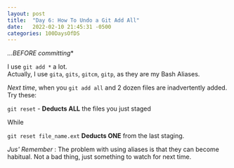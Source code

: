 ```yaml
---
layout: post
title:  "Day 6: How To Undo a Git Add All"
date:   2022-02-10 21:45:31 -0500
categories: 100DaysOfDS
---
```


*...BEFORE committing**

I use `git add *` a lot.   
Actually, I use `gita`, `gits`, `gitcm`, `gitp`, as they are my Bash Aliases.

*Next time*, when you `git add all` and 2 dozen files are inadvertently added. Try these:   

`git reset` - **Deducts ALL** the files you just staged

While

`git reset file_name.ext` **Deducts ONE** from the last staging.

*Jus' Remember* : The problem with using aliases is that they can become habitual. Not a bad thing, just something to watch for next time.

